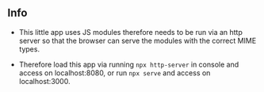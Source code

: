 ## Info

- This little app uses JS modules therefore needs to be run via an http server so that the browser
  can serve the modules with the correct MIME types.
  
- Therefore load this app via running `npx http-server` in console and access on localhost:8080, or
  run `npx serve` and access on localhost:3000.
